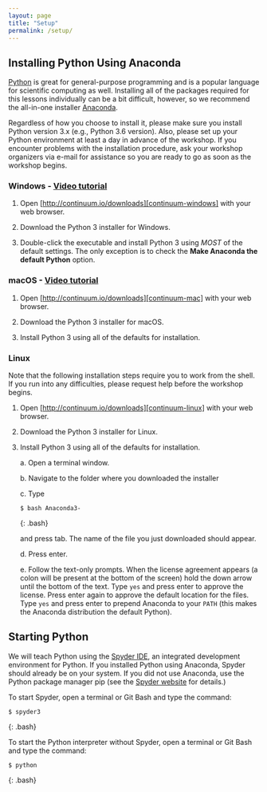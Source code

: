 ```yaml
---
layout: page
title: "Setup"
permalink: /setup/
---
```


## Installing Python Using Anaconda

[Python][python] is great for general-purpose programming and is a popular language 
for scientific computing as well. Installing all of the packages required for this 
lessons individually can be a bit difficult, however, so we recommend the all-in-one
installer [Anaconda][anaconda].

Regardless of how you choose to install it, please make sure you install Python
version 3.x (e.g., Python 3.6 version). Also, please set up your Python environment at 
least a day in advance of the workshop. If you encounter problems with the 
installation procedure, ask your workshop organizers via e-mail for assistance so
you are ready to go as soon as the workshop begins.

### Windows - [Video tutorial][video-windows]

1. Open [http://continuum.io/downloads][continuum-windows]
   with your web browser.

2. Download the Python 3 installer for Windows.

3. Double-click the executable and install Python 3 using _MOST_ of the
   default settings. The only exception is to check the 
   **Make Anaconda the default Python** option.

### macOS - [Video tutorial][video-mac]

1. Open [http://continuum.io/downloads][continuum-mac]
   with your web browser.

2. Download the Python 3 installer for macOS.

3. Install Python 3 using all of the defaults for installation.

### Linux

Note that the following installation steps require you to work from the shell. 
If you run into any difficulties, please request help before the workshop begins.

1.  Open [http://continuum.io/downloads][continuum-linux] with your web browser.

2.  Download the Python 3 installer for Linux.

3.  Install Python 3 using all of the defaults for installation.

    a.  Open a terminal window.

    b.  Navigate to the folder where you downloaded the installer

    c.  Type

    ~~~
    $ bash Anaconda3-
    ~~~
    {: .bash}

    and press tab.  The name of the file you just downloaded should appear.

    d.  Press enter.

    e.  Follow the text-only prompts.  When the license agreement appears (a colon
        will be present at the bottom of the screen) hold the down arrow until the 
        bottom of the text. Type `yes` and press enter to approve the license. Press 
        enter again to approve the default location for the files. Type `yes` and 
        press enter to prepend Anaconda to your `PATH` (this makes the Anaconda 
        distribution the default Python).

## Starting Python

We will teach Python using the [Spyder IDE][spyder], an integrated development environment 
for Python. If you installed Python using Anaconda, Spyder should already be on your system. If 
you did not use Anaconda, use the Python package manager pip
(see the [Spyder website][spyder-install] for details.)

To start Spyder, open a terminal or Git Bash and type the command:

~~~
$ spyder3
~~~
{: .bash}

To start the Python interpreter without Spyder, open a terminal 
or Git Bash and type the command:

~~~
$ python
~~~
{: .bash}

[anaconda]: https://www.continuum.io/anaconda
[continuum-mac]: http://continuum.io/downloads#macos
[continuum-linux]: http://continuum.io/downloads#linux
[continuum-windows]: http://continuum.io/downloads#windows
[python]: https://python.org
[spyder]: https://pythonhosted.org/spyder/
[spyder-install]: https://pythonhosted.org/spyder/installation.html
[video-mac]: https://www.youtube.com/watch?v=TcSAln46u9U
[video-windows]: https://www.youtube.com/watch?v=xxQ0mzZ8UvA
